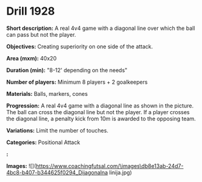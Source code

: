 # Drill 1928

**Short description:**
A real 4v4 game with a diagonal line over which the ball can pass but not the player.

**Objectives:**
Creating superiority on one side of the attack.

**Area (mxm):**
40x20

**Duration (min):**
"8-12' depending on the needs"

**Number of players:**
Minimum 8 players + 2 goalkeepers

**Materials:**
Balls, markers, cones

**Progression:**
A real 4v4 game with a diagonal line as shown in the picture. The ball can cross the diagonal line but not the player. If a player crosses the diagonal line, a penalty kick from 10m is awarded to the opposing team.

**Variations:**
Limit the number of touches.

**Categories:**
Positional Attack

**:**


**Images:**
![](https://www.coachingfutsal.com/\images\db8e13ab-24d7-4bc8-b407-b344625f0294_Dijagonalna linija.jpg)

